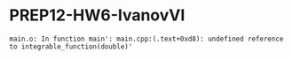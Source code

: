 # PREP12-HW6-IvanovVI
`main.o: In function main':
main.cpp:(.text+0xd8): undefined reference to integrable_function(double)'`
